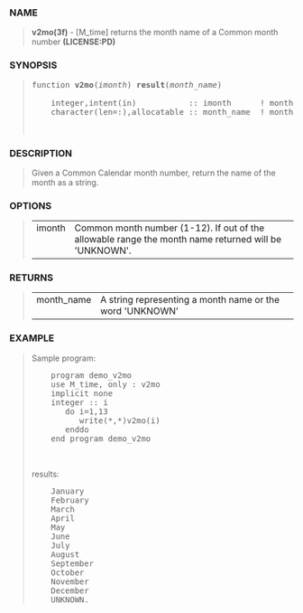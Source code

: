 <?
<body>
  <a name="top" id="top"></a>
  <div id="Container">
    <div id="Content">
      <div class="c55">
      </div><a name="0"></a>
      <h3><a name="0">NAME</a></h3>
      <blockquote>
        <b>v2mo(3f)</b> - [M_time] returns the month name of a Common month number <b>(LICENSE:PD)</b>
      </blockquote><a name="contents" id="contents"></a>
      <a name="8"></a>
      <h3><a name="8">SYNOPSIS</a></h3>
      <blockquote>
        <pre>
function <b>v2mo</b>(<i>imonth</i>) <b>result</b>(<i>month_name</i>)
<br />    integer,intent(in)           :: imonth      ! month number (1-12)
    character(len=:),allocatable :: month_name  ! month name
<br />
</pre>
      </blockquote><a name="2"></a>
      <h3><a name="2">DESCRIPTION</a></h3>
      <blockquote>
        Given a Common Calendar month number, return the name of the month as a string.
      </blockquote><a name="3"></a>
      <h3><a name="3">OPTIONS</a></h3>
      <blockquote>

        <table cellpadding="3">
          <tr valign="top">
            <td class="c56" width="6%" nowrap="nowrap">imonth</td>
            <td valign="bottom">Common month number (1-12). If out
                of the allowable range the month name returned will be
                'UNKNOWN'.
	    </td>
          </tr>
        </table>

      </blockquote><a name="4"></a>
      <h3><a name="4">RETURNS</a></h3>
      <blockquote>
        <table cellpadding="3">
          <tr valign="top">
            <td class="c56" colspan="1" width="%6">month_name</td>
            <td>A string representing a month name or the word 'UNKNOWN'</td>
          </tr>
        </table>
      </blockquote><a name="5"></a>
      <h3><a name="5">EXAMPLE</a></h3>
      <blockquote>
        Sample program:
        <pre>
    program demo_v2mo
    use M_time, only : v2mo
    implicit none
    integer :: i
       do i=1,13
          write(*,*)v2mo(i)
       enddo
    end program demo_v2mo
<br />
</pre>results:
        <pre>
    January
    February
    March
    April
    May
    June
    July
    August
    September
    October
    November
    December
    UNKNOWN.
</pre>
      </blockquote><a name="6"></a>
    </div>
  </div>
</body>
